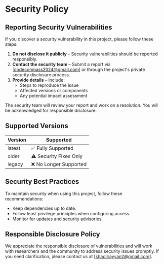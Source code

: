 # Security Policy

## Reporting Security Vulnerabilities

If you discover a security vulnerability in this project, please follow these steps:

1. **Do not disclose it publicly** – Security vulnerabilities should be reported responsibly.
2. **Contact the security team** – Submit a report via [codecompass2024@gmail.com] or through the project's private security disclosure process.
3. **Provide details** – Include:
   - Steps to reproduce the issue
   - Affected versions or components
   - Any potential impact assessment

The security team will review your report and work on a resolution. You will be acknowledged for responsible disclosure.

## Supported Versions

| Version | Supported          |
|---------|------------------|
| latest  | ✅ Fully Supported |
| older   | ⚠ Security Fixes Only |
| legacy  | ❌ No Longer Supported |

## Security Best Practices

To maintain security when using this project, follow these recommendations:
- Keep dependencies up to date.
- Follow least privilege principles when configuring access.
- Monitor for updates and security advisories.

## Responsible Disclosure Policy

We appreciate the responsible disclosure of vulnerabilities and will work with researchers and the community to address security issues promptly. If you need clarification, please contact us at [shadilrayyan2@gmail.com].
